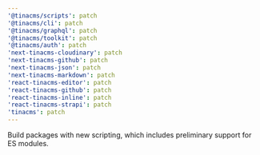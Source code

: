 ```yaml
---
'@tinacms/scripts': patch
'@tinacms/cli': patch
'@tinacms/graphql': patch
'@tinacms/toolkit': patch
'@tinacms/auth': patch
'next-tinacms-cloudinary': patch
'next-tinacms-github': patch
'next-tinacms-json': patch
'next-tinacms-markdown': patch
'react-tinacms-editor': patch
'react-tinacms-github': patch
'react-tinacms-inline': patch
'react-tinacms-strapi': patch
'tinacms': patch
---
```


Build packages with new scripting, which includes preliminary support for ES modules. 
